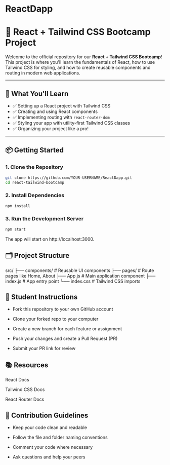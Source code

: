 # ReactDapp

# 🚀 React + Tailwind CSS Bootcamp Project

Welcome to the official repository for our **React + Tailwind CSS Bootcamp**! This project is where you'll learn the fundamentals of React, how to use Tailwind CSS for styling, and how to create reusable components and routing in modern web applications.

---

## 🧠 What You'll Learn

- ✅ Setting up a React project with Tailwind CSS
- ✅ Creating and using React components
- ✅ Implementing routing with `react-router-dom`
- ✅ Styling your app with utility-first Tailwind CSS classes
- ✅ Organizing your project like a pro!

---

## 📦 Getting Started

### 1. Clone the Repository
```bash
git clone https://github.com/YOUR-USERNAME/ReactDapp.git
cd react-tailwind-bootcamp
```
### 2. Install Dependencies
```bash
npm install
```
### 3. Run the Development Server
```bash
npm start
```
The app will start on http://localhost:3000.

## 🗂️ Project Structure

src/
├── components/         # Reusable UI components
├── pages/              # Route pages like Home, About
├── App.js              # Main application component
├── index.js            # App entry point
└── index.css           # Tailwind CSS imports


## 📝 Student Instructions
- Fork this repository to your own GitHub account

- Clone your forked repo to your computer

- Create a new branch for each feature or assignment

- Push your changes and create a Pull Request (PR)

- Submit your PR link for review

## 📚 Resources
React Docs

Tailwind CSS Docs

React Router Docs

## 🙌 Contribution Guidelines
- Keep your code clean and readable

- Follow the file and folder naming conventions

- Comment your code where necessary

- Ask questions and help your peers
